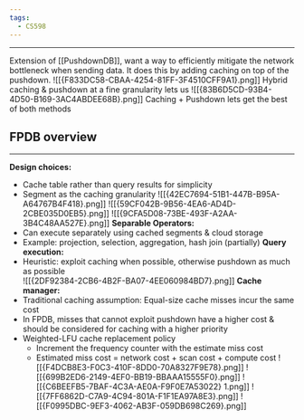 ```yaml
---
tags:
  - CS598
---
```

---
Extension of [[PushdownDB]], want a way to efficiently mitigate the network bottleneck when sending data. It does this by adding caching on top of the pushdown.
![[{F833DC58-CBAA-4254-81FF-3F4510CFF9A1}.png]]
Hybrid caching & pushdown at a fine granularity lets us 
![[{83B6D5CD-93B4-4D50-B169-3AC4ABDEE68B}.png]]
Caching + Pushdown lets get the best of both methods

## FPDB overview
---
**Design choices:**
- Cache table rather than query results for simplicity
- Segment as the caching granularity 
![[{42EC7694-51B1-447B-B95A-A64767B4F418}.png]]
![[{59CF042B-9B56-4EA6-AD4D-2CBE035D0EB5}.png]]
![[{9CFA5D08-73BE-493F-A2AA-3B4C48AA527E}.png]]
**Separable Operators:**
- Can execute separately using cached segments & cloud storage
- Example: projection, selection, aggregation, hash join (partially)
**Query execution:**
- Heuristic: exploit caching when possible, otherwise pushdown as much as possible  
![[{2DF92384-2CB6-4B2F-BA07-4EE060984BD7}.png]]
**Cache manager:**
- Traditional caching assumption: Equal-size cache misses incur the same cost
- In FPDB, misses that cannot exploit pushdown have a higher cost & should be considered for caching with a higher priority
- Weighted-LFU cache replacement policy
	- Increment the frequency counter with the estimate miss cost
	- Estimated miss cost = network cost + scan cost + compute cost
![[{F4DCB8E3-F0C3-410F-8DD0-70A8327F9E78}.png]]
![[{699B2ED6-2149-4EF0-BB19-BBAAA15555F0}.png]]
![[{C6BEEFB5-7BAF-4C3A-AE0A-F9F0E7A53022} 1.png]]
![[{7FF6862D-C7A9-4C94-801A-F1F1EA97A8E3}.png]]
![[{F0995DBC-9EF3-4062-AB3F-059DB698C269}.png]]
